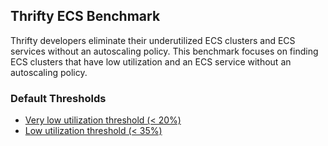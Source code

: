 ## Thrifty ECS Benchmark

Thrifty developers eliminate their underutilized ECS clusters and ECS services without an autoscaling policy. This benchmark focuses on finding ECS clusters that have low utilization and an ECS service without an autoscaling policy.

### Default Thresholds

- [Very low utilization threshold (< 20%)](https://hub.steampipe.io/mods/turbot/aws_thrifty/queries/ecs_cluster_low_utilization)
- [Low utilization threshold (< 35%)](https://hub.steampipe.io/mods/turbot/aws_thrifty/queries/ecs_cluster_low_utilization)
